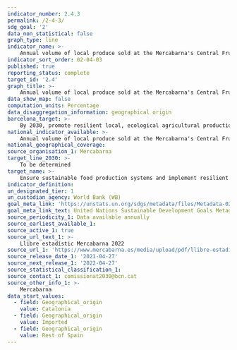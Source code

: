 ```yaml
---
indicator_number: 2.4.3
permalink: /2-4-3/
sdg_goal: '2'
data_non_statistical: false
graph_type: line
indicator_name: >-
    Annual volume of local produce sold at the Mercabarna's Central Fruit and Vegetable Market
indicator_sort_order: 02-04-03
published: true
reporting_status: complete
target_id: '2.4'
graph_title: >-
    Annual volume of local produce sold at the Mercabarna's Central Fruit and Vegetable Market
data_show_map: false
computation_units: Percentage
data_disaggregation_information: geographical origin
barcelona_target: >-
    By 2030, promote resilient local, ecological agricultural production through the retail and wholesale commercial network and promote the adoption of the Planetary Health Diet
national_indicator_available: >-
    Annual volume of local produce sold at the Mercabarna's Central Fruit and Vegetable Market
national_geographical_coverage:  
source_organisation_1: Mercabarna
target_line_2030: >-
    To be determined
target_name: >-
    Ensure sustainable food production systems and implement resilient agricultural practices that increase productivity and production, help to maintain ecosystems, and strengthen capacity for adaptation to climate change, extreme weather, droughts, flooding and other disasters while also progressively improving land and soil quality
indicator_definition:
un_designated_tier: 1
un_custodian_agency: World Bank (WB)
goal_meta_link: 'https://unstats.un.org/sdgs/metadata/files/Metadata-02-04-01.pdf'
goal_meta_link_text: United Nations Sustainable Development Goals Metadata (pdf 894kB)
source_periodicity_1: Data available annually
source_earliest_available_1: 
source_active_1: true
source_url_text_1: >-
    Llibre estadístic Mercabarna 2022
source_url_1: 'https://www.mercabarna.es/media/upload/pdf/llibre-estadistic-mercat-fruita-hortalissa-2022_1683008230.pdf'
source_release_date_1: '2021-04-27'
source_next_release_1: '2022-04-27'
source_statistical_classification_1: 
source_contact_1: comissionat2030@bcn.cat
source_other_info_1: >-
    Mercabarna
data_start_values:
  - field: Geographical_origin
    value: Catalonia
  - field: Geographical_origin
    value: Imported
  - field: Geographical_origin
    value: Rest of Spain
---
```

